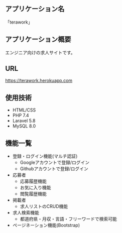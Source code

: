 ## アプリケーション名

「terawork」

## アプリケーション概要

エンジニア向けの求人サイトです。

## URL

https://terawork.herokuapp.com

## 使用技術

- HTML/CSS
- PHP 7.4
- Laravel 5.8
- MySQL 8.0

## 機能一覧

- 登録・ログイン機能(マルチ認証)
    - Googleアカウントで登録/ログイン
    - Githubアカウントで登録/ログイン
- 応募者
    - 応募履歴機能
    - お気に入り機能
    - 閲覧履歴機能
- 掲載者
    - 求人リストのCRUD機能
- 求人検索機能
    - 都道府県・月収・言語・フリーワードで検索可能
- ページネーション機能(Bootstrap)
